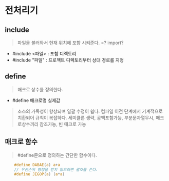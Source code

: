 # 전처리기 

## include
> 파일을 불러와서 현재 위치에 포함 시켜준다. =? import?
+ #include <파일> : 포함 디렉토리 
+ #include "파일" : 프로젝트 디렉토리부터 상대 경로를 지정

## define 
> 매크로 상수를 정의한다. 
+ #define 매크로명 실제값 
> 소스의 가독성이 향상되며 일괄 수정이 쉽다. 
> 컴파일 이전 단계에서 기계적으로 치환되어 규칙이 복잡하다. 
> 세미클론 생략, 공백포함가능, 부분문자열무시, 매크로상수끼리 참조가능, 빈 매크로 가능

## 매크로 함수 
> #define문으로 정의하는 간단한 함수이다. 
```C
    #define DABAE(a) a+a
    // 우선순위 영향을 받지 않으려면 괄호를 쓴다.
    #define JEGOP(a) (a*a)
```
